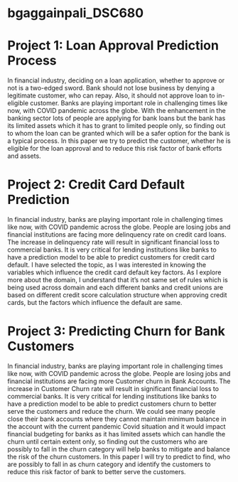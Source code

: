 # bgaggainpali_DSC680


# Project 1: Loan Approval Prediction Process
In financial industry, deciding on a loan application, whether to approve or not is a two-edged sword.  Bank should not lose business by denying a legitimate customer, who can repay.  Also, it should not approve loan to in-eligible customer.  Banks are playing important role in challenging times like now, with COVID pandemic across the globe.
With the enhancement in the banking sector lots of people are applying for bank loans but the bank has its limited assets which it has to grant to limited people only, so finding out to whom the loan can be granted which will be a safer option for the bank is a typical process. In this paper we try to predict the customer, whether he is eligible for the loan approval and to reduce this risk factor of bank efforts and assets.


# Project 2: Credit Card Default Prediction
In financial industry, banks are playing important role in challenging times like now, with COVID pandemic across the globe. People are losing jobs and financial institutions are facing more delinquency rate on credit card loans.  The increase in delinquency rate will result in significant financial loss to commercial banks.  It is very critical for lending institutions like banks to have a prediction model to be able to predict customers for credit card default. 
I have selected the topic, as I was interested in knowing the variables which influence the credit card default key factors. As I explore more about the domain, I understand that it’s not same set of rules which is being used across domain and each different banks and credit unions are based on different credit score calculation structure when approving credit cards, but the factors which influence the default are same.


# Project 3: Predicting Churn for Bank Customers 
In financial industry, banks are playing important role in challenging times like now, with COVID pandemic across the globe. People are losing jobs and financial institutions are facing more Customer churn in Bank Accounts.  The increase in Customer Churn rate will result in significant financial loss to commercial banks.  It is very critical for lending institutions like banks to have a prediction model to be able to predict customers churn to better serve the customers and reduce the churn.
We could see many people close their bank accounts where they cannot maintain minimum balance in the account with the current pandemic Covid situation and it would impact financial budgeting for banks as it has limited assets which can handle the churn until certain extent only, so finding out the customers who are possibly to fall in the churn category will help banks to mitigate and balance the risk of the churn customers. In this paper I will try to predict to find, who are possibly to fall in as churn category and identify the customers to reduce this risk factor of bank to better serve the customers.
